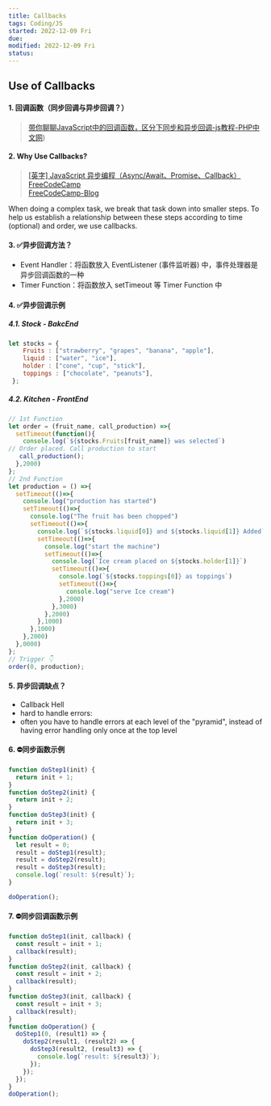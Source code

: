 ```yaml
---
title: Callbacks
tags: Coding/JS
started: 2022-12-09 Fri
due:
modified: 2022-12-09 Fri
status:
---
```

## Use of Callbacks
#### 1. 回调函数（同步回调与异步回调？）
>[带你聊聊JavaScript中的回调函数，区分下同步和异步回调-js教程-PHP中文网](https://www.php.cn/js-tutorial-486539.html))

#### 2. Why Use Callbacks?
>[[英字] JavaScript 异步编程（Async/Await、Promise、Callback）FreeCodeCamp](https://www.bilibili.com/video/BV1g44y1z7N3/?spm_id_from=333.788.recommend_more_video.4&vd_source=be278a4cfd00a5f72dcf153eaca79333)  
>[FreeCodeCamp-Blog](https://www.freecodecamp.org/news/javascript-async-await-tutorial-learn-callbacks-promises-async-await-by-making-icecream/)

When doing a complex task, we break that task down into smaller steps. To help us establish a relationship between these steps according to time (optional) and order, we use callbacks.
#### 3. ✅异步回调方法？
- Event Handler：将函数放入 EventListener (事件监听器) 中，事件处理器是异步回调函数的一种
- Timer Function：将函数放入 setTimeout 等 Timer Function 中
#### 4. ✅异步回调示例
##### 4.1. Stock - BakcEnd

```javascript
let stocks = {
    Fruits : ["strawberry", "grapes", "banana", "apple"],
    liquid : ["water", "ice"],
    holder : ["cone", "cup", "stick"],
    toppings : ["chocolate", "peanuts"],
 };
```

##### 4.2. Kitchen - FrontEnd

```javascript
// 1st Function
let order = (fruit_name, call_production) =>{
  setTimeout(function(){
    console.log(`${stocks.Fruits[fruit_name]} was selected`)
// Order placed. Call production to start
   call_production();
  },2000)
};
// 2nd Function
let production = () =>{
  setTimeout(()=>{
    console.log("production has started")
    setTimeout(()=>{
      console.log("The fruit has been chopped")
      setTimeout(()=>{
        console.log(`${stocks.liquid[0]} and ${stocks.liquid[1]} Added`)
        setTimeout(()=>{
          console.log("start the machine")
          setTimeout(()=>{
            console.log(`Ice cream placed on ${stocks.holder[1]}`)
            setTimeout(()=>{
              console.log(`${stocks.toppings[0]} as toppings`)
              setTimeout(()=>{
                console.log("serve Ice cream")
              },2000)
            },3000)
          },2000)
        },1000)
      },1000)
    },2000)
  },0000)
};
// Trigger 👇
order(0, production);
```

#### 5. 异步回调缺点？
- Callback Hell
- hard to handle errors: 
- often you have to handle errors at each level of the "pyramid", instead of having error handling only once at the top level
#### 6. ⛔同步函数示例

```js
function doStep1(init) {
  return init + 1;
}
function doStep2(init) {
  return init + 2;
}
function doStep3(init) {
  return init + 3;
}
function doOperation() {
  let result = 0;
  result = doStep1(result);
  result = doStep2(result);
  result = doStep3(result);
  console.log(`result: ${result}`);
}

doOperation();

```

#### 7. ⛔同步回调函数示例

```js
function doStep1(init, callback) {
  const result = init + 1;
  callback(result);
}
function doStep2(init, callback) {
  const result = init + 2;
  callback(result);
}
function doStep3(init, callback) {
  const result = init + 3;
  callback(result);
}
function doOperation() {
  doStep1(0, (result1) => {
    doStep2(result1, (result2) => {
      doStep3(result2, (result3) => {
        console.log(`result: ${result3}`);
      });
    });
  });
}
doOperation();

```